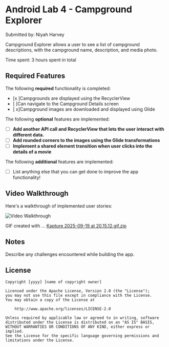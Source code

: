 # Android Lab 4 - Campground Explorer

Submitted by: Niyah Harvey

Campground Explorer allows a user to see a list of campground descriptions, with the campground name, description, and media photo.

Time spent: 3 hours spent in total

## Required Features

The following **required** functionality is completed:

- [x ]Campgrounds are displayed using the RecyclerView
- [ ]Can navigate to the Campground Details screen
- [ x]Campground images are downloaded and displayed using Glide

The following **optional** features are implemented:

- [ ] **Add another API call and RecyclerView that lets the user interact with different data.** 
- [ ] **Add rounded corners to the images using the Glide transformations**
- [ ] **Implement a shared element transition when user clicks into the details of a movie**

The following **additional** features are implemented:

- [ ] List anything else that you can get done to improve the app functionality!

## Video Walkthrough

Here's a walkthrough of implemented user stories:

<img src='http://i.imgur.com/link/to/your/gif/file.gif' title='Video Walkthrough' width='' alt='Video Walkthrough' />

<!-- Replace this with whatever GIF tool you used! -->
GIF created with ...  [Kapture 2025-09-19 at 20.15.12.gif.zip](https://github.com/user-attachments/files/22436947/Kapture.2025-09-19.at.20.15.12.gif.zip)

<!-- Recommended tools:
[Kap](https://getkap.co/) for macOS
[ScreenToGif](https://www.screentogif.com/) for Windows
[peek](https://github.com/phw/peek) for Linux. -->

## Notes

Describe any challenges encountered while building the app.

## License

    Copyright [yyyy] [name of copyright owner]

    Licensed under the Apache License, Version 2.0 (the "License");
    you may not use this file except in compliance with the License.
    You may obtain a copy of the License at

        http://www.apache.org/licenses/LICENSE-2.0

    Unless required by applicable law or agreed to in writing, software
    distributed under the License is distributed on an "AS IS" BASIS,
    WITHOUT WARRANTIES OR CONDITIONS OF ANY KIND, either express or implied.
    See the License for the specific language governing permissions and
    limitations under the License.
